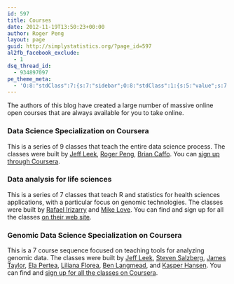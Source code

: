 ```yaml
---
id: 597
title: Courses
date: 2012-11-19T13:50:23+00:00
author: Roger Peng
layout: page
guid: http://simplystatistics.org/?page_id=597
al2fb_facebook_exclude:
  - 1
dsq_thread_id:
  - 934897097
pe_theme_meta:
  - 'O:8:"stdClass":7:{s:7:"sidebar";O:8:"stdClass":1:{s:5:"value";s:7:"default";}s:2:"bg";O:8:"stdClass":9:{s:4:"type";s:5:"image";s:5:"video";s:74:"http://simplystatistics.org/wp-content/themes/visia/images/video/video.mp4";s:7:"gallery";s:2:"-1";s:10:"background";s:65:"http://simplystatistics.org/wp-content/themes/visia/images/bg.jpg";s:9:"headlines";a:3:{i:0;s:19:"Creative solutions.";i:1;s:15:"Creative ideas.";i:2;s:16:"Creative design.";}s:6:"label1";s:10:"Learn more";s:4:"url1";s:9:"#about-us";s:6:"label2";s:7:"Buy Now";s:4:"url2";s:1:"#";}s:4:"blog";O:8:"stdClass":6:{s:5:"count";s:2:"10";s:5:"pager";s:3:"yes";s:6:"sticky";s:3:"yes";s:8:"category";s:0:"";s:3:"tag";s:0:"";s:6:"format";s:0:"";}s:9:"portfolio";O:8:"stdClass":1:{s:5:"count";s:0:"";}s:8:"services";O:8:"stdClass":1:{s:10:"background";s:65:"http://simplystatistics.org/wp-content/themes/visia/images/bg.jpg";}s:7:"clients";O:8:"stdClass":1:{s:10:"background";s:65:"http://simplystatistics.org/wp-content/themes/visia/images/bg.jpg";}s:10:"background";O:8:"stdClass":2:{s:10:"background";s:65:"http://simplystatistics.org/wp-content/themes/visia/images/bg.jpg";s:8:"parallax";s:3:"yes";}}'
---
```


The authors of this blog have created a large number of massive online open courses that are always available for you to take online. 

### Data Science Specialization on Coursera

This is a series of 9 classes that teach the entire data science process. The classes were built by [Jeff Leek](http://www.jtleek.com), [Roger Peng](http://www.biostat.jhsph.edu/~rpeng/), [Brian Caffo](http://www.bcaffo.com). You can [sign up through Coursera](https://www.coursera.org/specialization/jhudatascience/1). 


### Data analysis for life sciences

This is a series of 7 classes that teach R and statistics for health sciences applications, with a particular focus on genomic technologies. The classes were built by [Rafael Irizarry](http://rafalab.dfci.harvard.edu/) and [Mike Love](http://mikelove.github.io/). You can find and sign up for all the classes [on their web site](http://genomicsclass.github.io/book/pages/classes.html).


### Genomic Data Science Specialization on Coursera

This is a 7 course sequence focused on teaching tools for analyzing genomic data. The classes were built by [Jeff Leek](http://www.jtleek.com), [Steven Salzberg](http://salzberg-lab.org/), [James Taylor](http://jamestaylor.org/), [Ela Pertea](http://ccb.jhu.edu/people/mpertea/), [Liliana Florea](http://ccb.jhu.edu/people/florea/), [Ben Langmead](http://www.langmead-lab.org/), and [Kasper Hansen](http://www.hansenlab.org/). You can find and [sign up for all the classes on Coursera](https://www.coursera.org/specializations/genomics).

